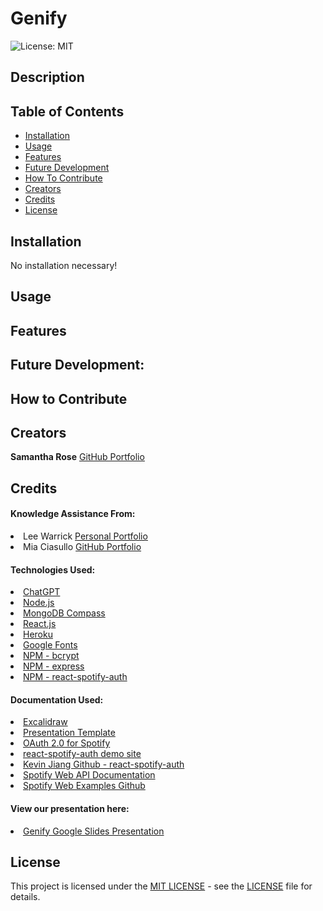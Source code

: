 # Genify
![License: MIT](https://img.shields.io/badge/License-MIT-yellow.svg)

## Description

## Table of Contents

- [Installation](#installation)
- [Usage](#usage)
- [Features](#features)
- [Future Development](#future-development)
- [How To Contribute](#how-to-contribute)
- [Creators](#creators)
- [Credits](#credits)
- [License](#license)

## Installation

No installation necessary!

## Usage

## Features

## Future Development:

## How to Contribute 

## Creators

**Samantha Rose** <a href="https://github.com/samanthashleyrose">GitHub Portfolio</a>

## Credits

#### Knowledge Assistance From:
<li>Lee Warrick <a href="https://leewarrick.com/">Personal Portfolio</a></li>
<li>Mia Ciasullo <a href="https://github.com/miacias">GitHub Portfolio</a></li>

#### Technologies Used:
<li><a href="https://chat.openai.com/">ChatGPT</a></li>
<li><a href="https://nodejs.org/en/">Node.js</a></li>
<li><a href="https://www.mongodb.com/">MongoDB Compass</a></li>
<li><a href="https://react.dev/">React.js</a></li>
<li><a href="https://heroku.com">Heroku</a></li>
<li><a href="https://fonts.googleapis.com/css2?family=Bungee&family=Bungee+Inline&family=Chango&family=MuseoModerno:ital,wght@0,100..900;1,100..900&family=Supermercado+One&display=swap">Google Fonts</a></li>
<li><a href="https://www.npmjs.com/package/bcrypt">NPM - bcrypt</a></li>
<li><a href="https://www.npmjs.com/package/express">NPM - express</a></li>
<li><a href="https://www.npmjs.com/package/react-spotify-auth?activeTab=readmE">NPM - react-spotify-auth</a></li>

#### Documentation Used:
<li><a href="./client/src/assets/imgs/wireframe.png">Excalidraw</a></li>
<li><a href="https://docs.google.com/presentation/d/10QaO9KH8HtUXj__81ve0SZcpO5DbMbqqQr4iPpbwKks/edit#slide=id.p">Presentation Template</a></li>
<li><a href="https://medium.com/@vishalqwdummy/oauth-2-0-for-spotify-b519f5081a2e#:~:text=The%20OAuth%202.0%20Flow%20for%20Spotify,-The%20OAuth%202.0&text=This%20involves%20creating%20a%20new,requests%20to%20the%20Spotify%20API.">OAuth 2.0 for Spotify</a></li>
<li><a href="https://kevinjiang.ca/react-spotify-auth/">react-spotify-auth demo site</a></li>
<li><a href="https://github.com/kevin51jiang/react-spotify-auth">Kevin Jiang Github - react-spotify-auth</a></li>
<li><a href="https://developer.spotify.com/documentation/web-api">Spotify Web API Documentation</a></li>
<li><a href="https://github.com/spotify/web-api-examples">Spotify Web Examples Github</a></li>

#### View our presentation here:
<li><a href="https://docs.google.com/presentation/d/1y8A8PZwR461CJlyIu6vtEVfL0bkrktrPTaSDNdNB7-o/edit#slide=id.g29f43f0a72_0_10">Genify Google Slides Presentation</a></li>

## License

This project is licensed under the <a href="https://opensource.org/licenses/MIT">MIT LICENSE</a> - see the [LICENSE](./LICENSE) file for details.